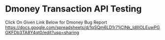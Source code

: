 # Dmoney Transaction API Testing
Click On Given Link Below for Dmoney Bug Report
https://docs.google.com/spreadsheets/d/1qSQm6LD1r71jClNk_ldlIIOLEuwPGGKFDb3TA8Y4qt0/edit?usp=sharing
